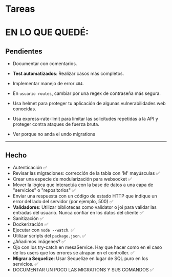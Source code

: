 # Tareas

# EN LO QUE QUEDÉ:




## Pendientes

- Documentar con comentarios.

- **Test automatizados**: Realizar casos más completos.

- Implementar manejo de error `404`.

- En `usuario routes`, cambiar por una regex de contraseña más segura.

- Usa helmet para proteger tu aplicación de algunas vulnerabilidades web conocidas.

- Usa express-rate-limit para limitar las solicitudes repetidas a la API y proteger contra ataques de fuerza bruta.

- Ver porque no anda el undo migrations
---

## Hecho

- Autenticación ✅
- Revisar las migraciones: corrección de la tabla con 'M' mayúsculas ✅
- Crear una especie de modularización para websocket ✅
- Mover la lógica que interactúa con la base de datos a una capa de "servicios" o "repositorios" ✅
- Enviar una respuesta con un código de estado HTTP que indique un error del lado del servidor (por ejemplo, 500) ✅
- **Validadores**: Utilizar bibliotecas como validator o joi para validar las entradas del usuario. Nunca confiar en los datos del cliente ✅
- Sanitización ✅
- Dockerización ✅
- Ejecutar con `node --watch`. ✅
- Utilizar scripts del `package.json`. ✅
- ¿Añadimos imágenes? ✅
- Ojo con los try-catch en mesaService. Hay que hacer como en el caso de los users que los errores se atrapan en el controller.  ✅
- **Migrar a Sequelize**: Usar Sequelize en lugar de SQL puro en los servicios. ✅
- DOCUMENTAR UN POCO LAS MIGRATIONS Y SUS COMANDOS ✅